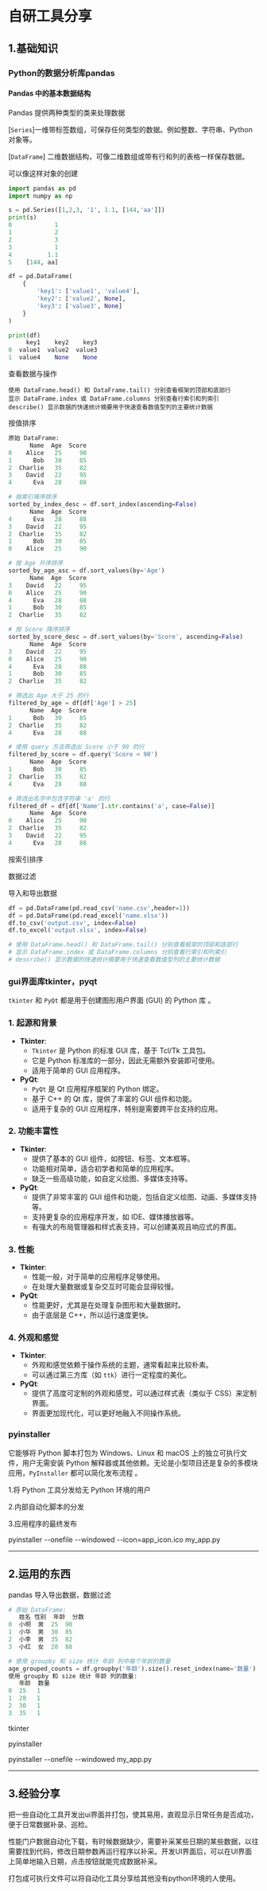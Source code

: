# 自研工具分享

## 1.基础知识

### Python的数据分析库pandas

#### Pandas 中的基本数据结构

Pandas 提供两种类型的类来处理数据

[`Series`]一维带标签数组，可保存任何类型的数据。例如整数、字符串、Python 对象等。

[`DataFrame`] 二维数据结构，可像二维数组或带有行和列的表格一样保存数据。

可以像这样对象的创建

```python
import pandas as pd
import numpy as np

s = pd.Series([1,2,3, '1', 1.1, [144,'aa']])
print(s)
0            1
1            2
2            3
3            1
4          1.1
5    [144, aa]

df = pd.DataFrame(
    {
        'key1': ['value1', 'value4'],
        'key2': ['value2', None],
        'key3': ['value3', None]
    }
)

print(df)
     key1    key2    key3
0  value1  value2  value3
1  value4    None    None
```

查看数据与操作

```
使用 DataFrame.head() 和 DataFrame.tail() 分别查看框架的顶部和底部行
显示 DataFrame.index 或 DataFrame.columns 分别查看行索引和列索引
describe() 显示数据的快速统计摘要用于快速查看数值型列的主要统计数据
```

按值排序

```python
原始 DataFrame:
      Name  Age  Score
0    Alice   25     90
1      Bob   30     85
2  Charlie   35     82
3    David   22     95
4      Eva   28     88

# 按索引降序排序
sorted_by_index_desc = df.sort_index(ascending=False)
      Name  Age  Score
4      Eva   28     88
3    David   22     95
2  Charlie   35     82
1      Bob   30     85
0    Alice   25     90

# 按 Age 升序排序
sorted_by_age_asc = df.sort_values(by='Age')
      Name  Age  Score
3    David   22     95
0    Alice   25     90
4      Eva   28     88
1      Bob   30     85
2  Charlie   35     82

# 按 Score 降序排序
sorted_by_score_desc = df.sort_values(by='Score', ascending=False)
      Name  Age  Score
3    David   22     95
0    Alice   25     90
4      Eva   28     88
1      Bob   30     85
2  Charlie   35     82

# 筛选出 Age 大于 25 的行
filtered_by_age = df[df['Age'] > 25]
      Name  Age  Score
1      Bob   30     85
2  Charlie   35     82
4      Eva   28     88

# 使用 query 方法筛选出 Score 小于 90 的行
filtered_by_score = df.query('Score < 90')
      Name  Age  Score
1      Bob   30     85
2  Charlie   35     82
4      Eva   28     88

# 筛选出名字中包含字符串 'a' 的行
filtered_df = df[df['Name'].str.contains('a', case=False)]
      Name  Age  Score
0    Alice   25     90
2  Charlie   35     82
3    David   22     95
4      Eva   28     88
```

按索引排序

数据过滤

导入和导出数据

```python
df = pd.DataFrame(pd.read_csv('name.csv',header=1))
df = pd.DataFrame(pd.read_excel('name.xlsx'))
df.to_csv('output.csv', index=False)
df.to_excel('output.xlsx', index=False)

# 使用 DataFrame.head() 和 DataFrame.tail() 分别查看框架的顶部和底部行
# 显示 DataFrame.index 或 DataFrame.columns 分别查看行索引和列索引
# describe() 显示数据的快速统计摘要用于快速查看数值型列的主要统计数据

```



### gui界面库tkinter，pyqt

 `tkinter` 和 `PyQt` 都是用于创建图形用户界面 (GUI) 的 Python 库 。

### 1. **起源和背景**

- **Tkinter**:
  - `Tkinter` 是 Python 的标准 GUI 库，基于 Tcl/Tk 工具包。
  - 它是 Python 标准库的一部分，因此无需额外安装即可使用。
  - 适用于简单的 GUI 应用程序。
- **PyQt**:
  - `PyQt` 是 Qt 应用程序框架的 Python 绑定。
  - 基于 C++ 的 Qt 库，提供了丰富的 GUI 组件和功能。
  - 适用于复杂的 GUI 应用程序，特别是需要跨平台支持的应用。

### 2. **功能丰富性**

- **Tkinter**:
  - 提供了基本的 GUI 组件，如按钮、标签、文本框等。
  - 功能相对简单，适合初学者和简单的应用程序。
  - 缺乏一些高级功能，如自定义绘图、多媒体支持等。
- **PyQt**:
  - 提供了非常丰富的 GUI 组件和功能，包括自定义绘图、动画、多媒体支持等。
  - 支持更复杂的应用程序开发，如 IDE、媒体播放器等。
  - 有强大的布局管理器和样式表支持，可以创建美观且响应式的界面。

### 3. **性能**

- **Tkinter**:
  - 性能一般，对于简单的应用程序足够使用。
  - 在处理大量数据或复杂交互时可能会显得较慢。
- **PyQt**:
  - 性能更好，尤其是在处理复杂图形和大量数据时。
  - 由于底层是 C++，所以运行速度更快。

### 4. **外观和感觉**

- **Tkinter**:
  - 外观和感觉依赖于操作系统的主题，通常看起来比较朴素。
  - 可以通过第三方库（如 `ttk`）进行一定程度的美化。
- **PyQt**:
  - 提供了高度可定制的外观和感觉，可以通过样式表（类似于 CSS）来定制界面。
  - 界面更加现代化，可以更好地融入不同操作系统。



### pyinstaller

 它能够将 Python 脚本打包为 Windows、Linux 和 macOS 上的独立可执行文件，用户无需安装 Python 解释器或其他依赖。无论是小型项目还是复杂的多模块应用，`PyInstaller` 都可以简化发布流程 。

1.将 Python 工具分发给无 Python 环境的用户

2.内部自动化脚本的分发

3.应用程序的最终发布

 pyinstaller --onefile --windowed --icon=app_icon.ico my_app.py 

---



## 2.运用的东西

pandas 导入导出数据，数据过滤

```python
# 原始 DataFrame:
   姓名 性别  年龄  分数
0  小明  男  25  90
1  小华  男  30  85
2  小李  男  35  82
3  小红  女  28  88

# 使用 groupby 和 size 统计 年龄 列中每个年龄的数量
age_grouped_counts = df.groupby('年龄').size().reset_index(name='数量')
使用 groupby 和 size 统计 年龄 列的数量:
   年龄  数量
0  25   1
1  28   1
2  30   1
3  35   1

```

tkinter



pyinstaller

 pyinstaller --onefile --windowed  my_app.py 

---



## 3.经验分享

把一些自动化工具开发出ui界面并打包，使其易用，直观显示日常任务是否成功，便于日常数据补录、巡检。

性能门户数据自动化下载，有时候数据缺少，需要补采某些日期的某些数据，以往需要找到代码，修改日期参数再运行程序以补采。开发UI界面后，可以在UI界面上简单地输入日期，点击按钮就能完成数据补采。

打包成可执行文件可以将自动化工具分享给其他没有python环境的人使用。
